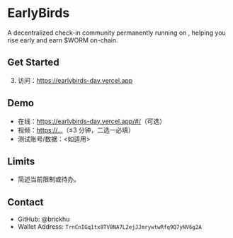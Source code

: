 # EarlyBirds

A decentralized check-in community permanently running on , helping you rise early and earn $WORM on-chain.

## Get Started
3. 访问：https://earlybirds-day.vercel.app

## Demo
- 在线：<https://earlybirds-day.vercel.app/#/>（可选）
- 视频：<https://...>（≤3 分钟，二选一必填）
- 测试账号/数据：<如适用>

## Limits
- 简述当前限制或待办。

## Contact
- GitHub: @brickhu
- Wallet Address: `TrnCnIGq1tx8TV8NA7L2ejJJmrywtwRfq9Q7yNV6g2A`

